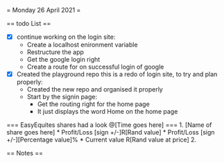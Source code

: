 = Monday 26 April 2021 =

== todo List ==
- [X] continue working on the login site:
	- Create a localhost enironment variable
	- Restructure the app
	- Get the google login right
	- Create a route for on successful login of google
- [X] Created the playground repo this is a redo of login site, to try and plan properly:
	- Created the new repo and organised it properly
	- Start by the signin page:
		- Get the routing right for the home page
		- It just displays the word Home on the home page

=== EasyEquites shares had a look @[Time goes here] ===
	1. [Name of share goes here]
		* Profit/Loss [sign +/-]R[Rand value]
		* Profit/Loss [sign +/-][Percentage value]%
		* Current value R[Rand value at price]
	2.

== Notes ==

